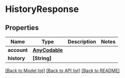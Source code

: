 # HistoryResponse

## Properties
Name | Type | Description | Notes
------------ | ------------- | ------------- | -------------
**account** | [**AnyCodable**](.md) |  | 
**history** | **[String]** |  | 

[[Back to Model list]](../README.md#documentation-for-models) [[Back to API list]](../README.md#documentation-for-api-endpoints) [[Back to README]](../README.md)


